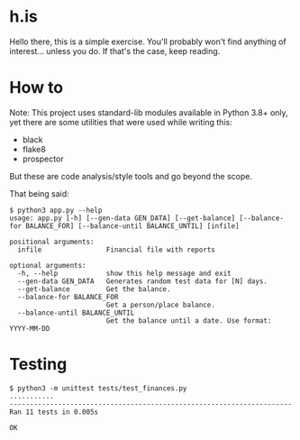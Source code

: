 # h.is

Hello there, this is a simple exercise. You'll probably won't find anything of interest... unless you do. If that's the case, keep reading.


# How to

Note:
This project uses standard-lib modules available in Python 3.8+ only, yet there are some utilities that were used while writing this:

* black
* flake8
* prospector

But these are code analysis/style tools and go beyond the scope.

That being said:

```
$ python3 app.py --help
usage: app.py [-h] [--gen-data GEN_DATA] [--get-balance] [--balance-for BALANCE_FOR] [--balance-until BALANCE_UNTIL] [infile]

positional arguments:
  infile                Financial file with reports

optional arguments:
  -h, --help            show this help message and exit
  --gen-data GEN_DATA   Generates random test data for [N] days.
  --get-balance         Get the balance.
  --balance-for BALANCE_FOR
                        Get a person/place balance.
  --balance-until BALANCE_UNTIL
                        Get the balance until a date. Use format: YYYY-MM-DD

```


# Testing

```
$ python3 -m unittest tests/test_finances.py
...........
----------------------------------------------------------------------
Ran 11 tests in 0.005s

OK
```

